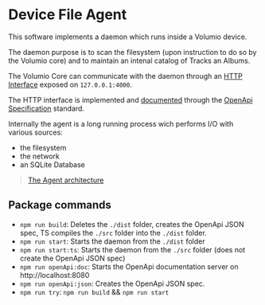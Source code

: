 # Device File Agent

This software implements a daemon which runs inside a Volumio device.

The daemon purpose is to scan the filesystem (upon instruction to do so by the Volumio core) and to maintain an intenal catalog of Tracks an Albums.

The Volumio Core can communicate with the daemon through an [HTTP Interface](./src/HTTPServer) exposed on `127.0.0.1:4000`.

The HTTP interface is implemented and [documented](./src/HTTPServer/README.md) through the [OpenApi Specification](https://www.openapis.org/) standard.

Internally the agent is a long running process wich performs I/O with various sources:

- the filesystem
- the network
- an SQLite Database

> [The Agent architecture](./src/Agent/Readme.md)

## Package commands

- `npm run build`: Deletes the `./dist` folder, creates the OpenApi JSON spec, TS compiles the `./src` folder into the `./dist` folder.
- `npm run start`: Starts the daemon from the `./dist` folder
- `npm run start:ts`: Starts the daemon from the `./src` folder (does not create the OpenApi JSON spec)
- `npm run openApi:doc`: Starts the OpenApi documentation server on http://localhost:8080
- `npm run openApi:json`: Creates the OpenApi JSON spec.
- `npm run try`: `npm run build` && `npm run start`
